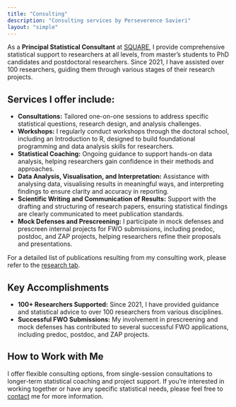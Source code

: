 ```yaml
---
title: "Consulting"
description: "Consulting services by Perseverence Savieri"
layout: "simple"
---
```


As a **Principal Statistical Consultant** at [SQUARE](https://square.research.vub.be/home), I provide comprehensive statistical support to researchers at all levels, from master’s students to PhD candidates and postdoctoral researchers. Since 2021, I have assisted over 100 researchers, guiding them through various stages of their research projects.

## Services I offer include:

-   **Consultations:** Tailored one-on-one sessions to address specific statistical questions, research design, and analysis challenges.
-   **Workshops:** I regularly conduct workshops through the doctoral school, including an Introduction to R, designed to build foundational programming and data analysis skills for researchers.
-   **Statistical Coaching:** Ongoing guidance to support hands-on data analysis, helping researchers gain confidence in their methods and approaches.
-   **Data Analysis, Visualisation, and Interpretation:** Assistance with analysing data, visualising results in meaningful ways, and interpreting findings to ensure clarity and accuracy in reporting.
-   **Scientific Writing and Communication of Results:** Support with the drafting and structuring of research papers, ensuring statistical findings are clearly communicated to meet publication standards.
-   **Mock Defenses and Prescreening:** I participate in mock defenses and prescreen internal projects for FWO submissions, including predoc, postdoc, and ZAP projects, helping researchers refine their proposals and presentations.

For a detailed list of publications resulting from my consulting work, please refer to the [research tab](/research/).

## Key Accomplishments
-   **100+ Researchers Supported:** Since 2021, I have provided guidance and statistical advice to over 100 researchers from various disciplines.
-   **Successful FWO Submissions:** My involvement in prescreening and mock defenses has contributed to several successful FWO applications, including predoc, postdoc, and ZAP projects.

## How to Work with Me
I offer flexible consulting options, from single-session consultations to longer-term statistical coaching and project support. If you’re interested in working together or have any specific statistical needs, please feel free to [contact](/contact/) me for more information.

